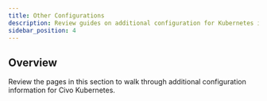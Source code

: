 ```yaml
---
title: Other Configurations
description: Review guides on additional configuration for Kubernetes in Civo.
sidebar_position: 4
---
```


<head>
  <title>Civo Kubernetes Configurations | Civo Documentation</title>
</head>

## Overview

Review the pages in this section to walk through additional configuration information for Civo Kubernetes.
